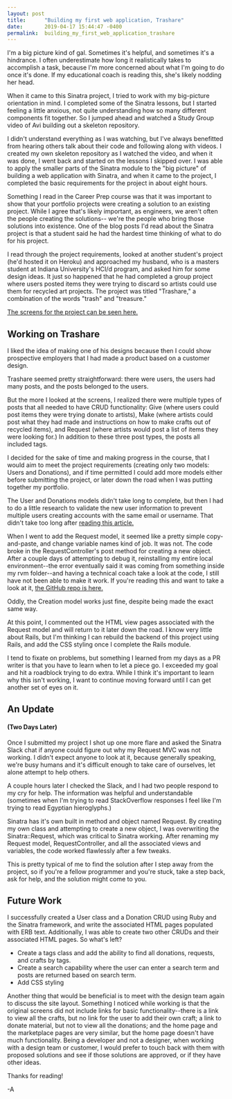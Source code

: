 ```yaml
---
layout: post
title:      "Building my first web application, Trashare"
date:       2019-04-17 15:44:47 -0400
permalink:  building_my_first_web_application_trashare
---
```



I'm a big picture kind of gal. Sometimes it's helpful, and sometimes it's a hindrance. I often underestimate how long it realistically takes to accomplish a task, because I'm more concerned about what I'm going to do once it's done. If my educational coach is reading this, she's likely nodding her head.

When it came to this Sinatra project, I tried to work with my big-picture orientation in mind. I completed some of the Sinatra lessons, but I started feeling a little anxious, not quite understanding how so many different components fit together. So I jumped ahead and watched a Study Group video of Avi building out a skeleton repository. 

I didn't understand everything as I was watching, but I've always benefitted from hearing others talk about their code and following along with videos. I created my own skeleton repository as I watched the video, and when it was done, I went back and started on the lessons I skipped over. I was able to apply the smaller parts of the Sinatra module to the "big picture" of building a web application with Sinatra, and when it came to the project, I completed the basic requirements for the project in about eight hours.

Something I read in the Career Prep course was that it was important to show that your portfolio projects were creating a solution to an existing project. While I agree that's likely important, as engineers, we aren't often the people creating the solutions-- we're the people who bring those solutions into existence. One of the blog posts I'd read about the Sinatra project is that a student said he had the hardest time thinking of what to do for his project.

I read through the project requirements, looked at another student's project (he'd hosted it on Heroku) and approached my husband, who is a masters student at Indiana University's HCI/d program, and asked him for some design ideas. It just so happened that he had completed a group project where users posted items they were trying to discard so artists could use them for recycled art projects. The project was titled "Trashare," a combination of the words "trash" and "treasure."

[The screens for the project can be seen here.](https://projects.invisionapp.com/share/M4QSTUXY2HC#/screens)


## Working on Trashare
I liked the idea of making one of his designs because then I could show prospective employers that I had made a product based on a customer design.

Trashare seemed pretty straightforward: there were users, the users had many posts, and the posts belonged to the users.

But the more I looked at the screens, I realized there were multiple types of posts that all needed to have CRUD functionality: Give (where users could post items they were trying donate to artists), Make (where artists could post what they had made and instructions on how to make crafts out of recycled items), and Request (where artists would post a list of items they were looking for.) In addition to these three post types, the posts all included tags.

I decided for the sake of time and making progress in the course, that I would aim to meet the project requirements (creating only two models: Users and Donations), and if time permitted I could add more models either before submitting the project, or later down the road when I was putting together my portfolio.

The User and Donations models didn't take long to complete, but then I had to do a little research to validate the new user information to prevent multiple users creating accounts with the same email or username. That didn't take too long after [reading this article.](https://guides.rubyonrails.org/active_record_validations.html) 

When I went to add the Request model, it seemed like a pretty simple copy-and-paste, and change variable names kind of job. It was not. The code broke in the RequestController's post method for creating a new object. After a couple days of attempting to debug it, reinstalling my entire local environment--the error eventually said it was coming from something inside my rvm folder--and having a technical coach take a look at the code, I still have not been able to make it work. If you're reading this and want to take a look at it, [the GitHub repo is here.](https://github.com/helloamandamurphy/trashare) 

Oddly, the Creation model works just fine, despite being made the exact same way.

At this point, I commented out the HTML view pages associated with the Request model and will return to it later down the road. I know very little about Rails, but I'm thinking I can rebuild the backend of this project using Rails, and add the CSS styling once I complete the Rails module. 

I tend to fixate on problems, but something I learned from my days as a PR writer is that you have to learn when to let a piece go. I exceeded my goal and hit a  roadblock trying to do extra. While I think it's important to learn why this isn't working, I want to continue moving forward until I can get another set of eyes on it. 

## An Update
#### (Two Days Later)
Once I submitted my project I shot up one more flare and asked the Sinatra Slack chat if anyone could figure out why my Request MVC was not working. I didn't expect anyone to look at it, because generally speaking, we're busy humans and it's difficult enough to take care of ourselves, let alone attempt to help others.

A couple hours later I checked the Slack, and I had two people respond to my cry for help. The information was helpful and understandable (sometimes when I'm trying to read StackOverflow responses I feel like I'm trying to read Egyptian hieroglyphs.)

Sinatra has it's own built in method and object named Request. By creating my own class and attempting to create a new object, I was overwriting the Sinatra::Request, which was critical to Sinatra working. After renaming my Request model, RequestController, and all the associated views and variables, the code worked flawlessly after a few tweaks.

This is pretty typical of me to find the solution after I step away from the project, so if you're a fellow programmer and you're stuck, take a step back, ask for help, and the solution might come to you.

## Future Work
I successfully created a User class and a Donation CRUD using Ruby and the Sinatra framework, and write the associated HTML pages populated with ERB text. Additionally, I was able to create two other CRUDs and their associated HTML pages. So what's left? 

* Create a tags class and add the ability to find all donations, requests, and crafts by tags.
* Create a search capability where the user can enter a search term and posts are returned based on search term.
* Add CSS styling

Another thing that would be beneficial is to meet with the design team again to discuss the site layout. Something I noticed while working is that the original screens did not include links for basic functionality--there is a link to view all the crafts, but no link for the user to add their own craft; a link to donate material, but not to view all the donations; and the home page and the marketplace pages are very similar, but the home page doesn't have much functionality. Being a developer and not a designer, when working with a design team or customer, I would prefer to touch back with them with proposed solutions and see if those solutions are approved, or if they have other ideas.

Thanks for reading!

-A
